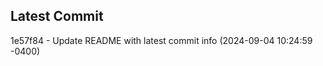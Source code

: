 
## Latest Commit
1e57f84 - Update README with latest commit info (2024-09-04 10:24:59 -0400) <Yunxi-Zhou>
